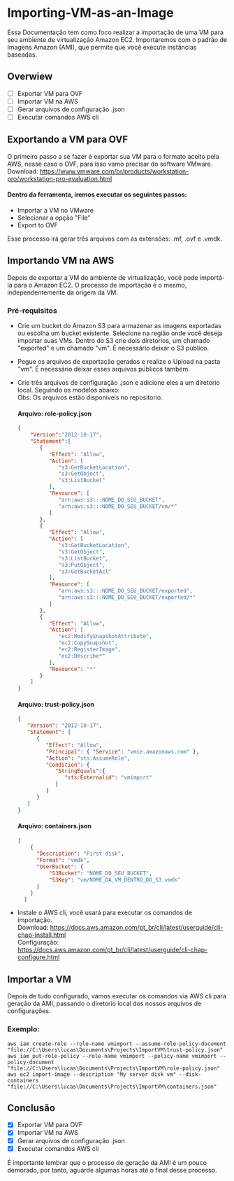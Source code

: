 # Importing-VM-as-an-Image
Essa Documentação tem como foco realizar a importação de uma VM para seu ambiente de virtualização Amazon EC2. Importaremos com o padrão de Imagens Amazon (AMI), que permite que você execute instâncias baseadas.

## Overwiew 

- [ ] Exportar VM para OVF
- [ ] Importar VM na AWS
- [ ] Gerar arquivos de configuração .json
- [ ] Executar comandos AWS cli

## Exportando a VM para OVF 
O primeiro passo a se fazer é exportar sua VM para o formato aceito pela AWS, nesse caso o OVF, para isso vamo precisar do software VMware. </br>
Download: https://www.vmware.com/br/products/workstation-pro/workstation-pro-evaluation.html

#### Dentro da ferramenta, iremos executar os seguintes passos:

  - Importar a VM no VMware 
  - Selecionar a opção "File"
  - Export to OVF
  
Esse processo irá gerar três arquivos com as extensões: .mf, .ovf e .vmdk.

## Importando VM na AWS
Depois de exportar a VM do ambiente de virtualização, você pode importá-la para o Amazon EC2. O processo de importação é o mesmo, independentemente da origem da VM.

### Pré-requisitos

  - Crie um bucket do Amazon S3 para armazenar as imagens exportadas ou escolha um bucket existente. Selecione na região onde você deseja importar suas VMs. Dentro do S3 
    crie dois diretorios, um chamado "exported" e um chamado "vm". É necessário deixar o S3 público. 

  - Pegue os arquivos de exportação gerados e realize o Upload na pasta "vm". É necessário deixar esses arquivos públicos também. 

  - Crie três arquivos de configuração .json e adicione eles a um diretorio local. Seguindo os modelos abaixo: <br/>
    Obs: Os arquivos estão disponiveis no repositorio. 

      #### Arquivo: role-policy.json
      ```json
      {
          "Version":"2012-10-17",
          "Statement":[
             {
                "Effect": "Allow",
                "Action": [
                   "s3:GetBucketLocation",
                   "s3:GetObject",
                   "s3:ListBucket" 
                ],
                "Resource": [
                   "arn:aws:s3:::NOME_DO_SEU_BUCKET",
                   "arn:aws:s3:::NOME_DO_SEU_BUCKET/vm/*"
                ]
             },
             {
                "Effect": "Allow",
                "Action": [
                   "s3:GetBucketLocation",
                   "s3:GetObject",
                   "s3:ListBucket",
                   "s3:PutObject",
                   "s3:GetBucketAcl"
                ],
                "Resource": [
                   "arn:aws:s3:::NOME_DO_SEU_BUCKET/exported",
                   "arn:aws:s3:::NOME_DO_SEU_BUCKET/exported/*"
                ]
             },
             {
                "Effect": "Allow",
                "Action": [
                   "ec2:ModifySnapshotAttribute",
                   "ec2:CopySnapshot",
                   "ec2:RegisterImage",
                   "ec2:Describe*"
                ],
                "Resource": "*"
             }
          ]
      }
      ```

      #### Arquivo: trust-policy.json
      ```json
      {
         "Version": "2012-10-17",
         "Statement": [
            {
               "Effect": "Allow",
               "Principal": { "Service": "vmie.amazonaws.com" },
               "Action": "sts:AssumeRole",
               "Condition": {
                  "StringEquals":{
                     "sts:Externalid": "vmimport"
                  }
               }
            }
         ]
      }
      ```
      
      #### Arquivo: containers.json
      ```json
      [
          {
            "Description": "First disk",
            "Format": "vmdk",
            "UserBucket": {
                "S3Bucket": "NOME_DO_SEU_BUCKET",
                "S3Key": "vm/NOME_DA_VM_DENTRO_DO_S3.vmdk"
            }
          }
        ]
      ```
  - Instale o AWS cli, você usará para executar os comandos de importação. <br/>
    Download: https://docs.aws.amazon.com/pt_br/cli/latest/userguide/cli-chap-install.html <br/>
    Configuração: https://docs.aws.amazon.com/pt_br/cli/latest/userguide/cli-chap-configure.html
  
## Importar a VM
Depois de tudo configurado, vamos executar os comandos via AWS cli para geração da AMI, passando o diretorio local dos nossos arquivos de configurações.

### Exemplo:
  ```console
  aws iam create-role --role-name vmimport --assume-role-policy-document "file://C:\Users\lucas\Documents\Projects\ImportVM\trust-policy.json"
  aws iam put-role-policy --role-name vmimport --policy-name vmimport --policy-document "file://C:\Users\lucas\Documents\Projects\ImportVM\role-policy.json"
  aws ec2 import-image --description "My server disk vm" --disk-containers "file://C:\Users\lucas\Documents\Projects\ImportVM\containers.json"
  ```
  
## Conclusão

- [x] Exportar VM para OVF
- [x] Importar VM na AWS
- [x] Gerar arquivos de configuração .json
- [x] Executar comandos AWS cli

É importante lembrar que o processo de geração da AMI é um pouco demorado, por tanto, aguarde algumas horas até o final desse processo.
